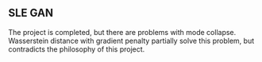 ## SLE GAN

The project is completed, but there are problems with mode collapse. Wasserstein distance with gradient penalty partially solve this problem, but contradicts the philosophy of this project.
